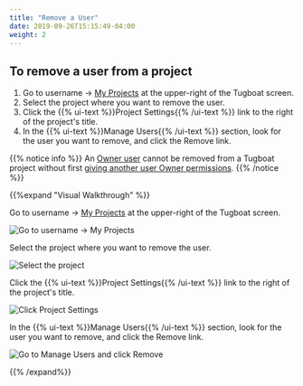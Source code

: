 ```yaml
---
title: "Remove a User"
date: 2019-09-26T15:15:49-04:00
weight: 2
---
```


## To remove a user from a project

1. Go to username -> [My Projects](https://dashboard.tugboatqa.com/projects) at the upper-right of the Tugboat screen.
2. Select the project where you want to remove the user.
3. Click the {{% ui-text %}}Project Settings{{% /ui-text %}} link to the right of the project's title.
4. In the {{% ui-text %}}Manage Users{{% /ui-text %}} section, look for the user you want to remove, and click the
   Remove link.

{{% notice info %}} An [Owner user](../user-admin/#owner-permissions) cannot be removed from a Tugboat project without
first [giving another user Owner permissions](../change-permissions/). {{% /notice %}}

{{%expand "Visual Walkthrough" %}}

Go to username -> [My Projects](https://dashboard.tugboatqa.com/projects) at the upper-right of the Tugboat screen.

![Go to username -> My Projects](../../_images/go-to-user-my-projects.png)

Select the project where you want to remove the user.

![Select the project](../../_images/select-a-project.png)

Click the {{% ui-text %}}Project Settings{{% /ui-text %}} link to the right of the project's title.

![Click Project Settings](../../_images/click-project-settings-link.png)

In the {{% ui-text %}}Manage Users{{% /ui-text %}} section, look for the user you want to remove, and click the Remove
link.

![Go to Manage Users and click Remove](../../_images/remove-user-click-remove-link.png)

{{% /expand%}}
